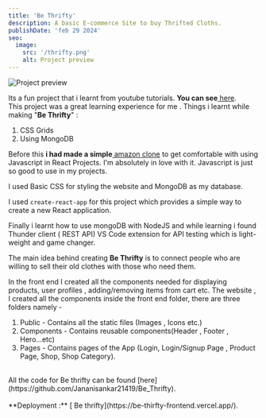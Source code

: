 ```yaml
---
title: 'Be Thrifty'
description: A basic E-commerce Site to buy Thrifted Cloths.
publishDate: 'feb 29 2024'
seo:
  image:
    src: '/thrifty.png'
    alt: Project preview
---
```


![Project preview](/thrifty.png)

Its a fun project that i learnt from youtube tutorials.
**You can see**[ here](https://be-thirfty-frontend.vercel.app/).
<br>
This project was a great learning experience for me . Things i learnt while making "**Be Thrifty**" : <br>

1. CSS Grids<br>
2. Using MongoDB<br>


Before this **i had made a simple**[ amazon clone](https://github.com/Jananisankar21419/eSHOP) to get comfortable with using Javascript in React Projects. I'm absolutely in love with it. Javascript is just so good to use in my projects.

I used Basic CSS for styling the website and MongoDB as my database.

I used `create-react-app` for this project which provides a simple way to create a new React application.

Finally i learnt how to use mongoDB with NodeJS and  while learning i found Thunder client ( REST API) VS Code extension for API testing  which is light-weight and game changer.

The main idea behind creating **Be Thrifty** is to connect people who are willing to sell their old clothes with those who need them.

In the front end I created all the components needed for displaying products, user profiles , adding/removing items from cart etc. The website , I created all the components inside the front end folder, there are three folders namely -

1. Public - Contains all the static files (Images , Icons etc.)
2. Components - Contains reusable components(Header , Footer , Hero...etc)
3. Pages - Contains pages of the App (Login, Login/Signup Page , Product Page, Shop, Shop Category).
<br>
All the code for Be thrifty can be found [here](https://github.com/Jananisankar21419/Be_Thrifty).
<br>
<br>
**Deployment :** [ Be thrifty](https://be-thirfty-frontend.vercel.app/).
